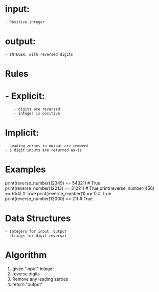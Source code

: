 # input:
    - Positive integer

# output:
    - INTEGER, with reversed digits


# Rules
#   - Explicit:
        - digits are reversed
        - integer is positive

# Implicit:
    - Leading zeroes in output are removed
    - 1 digit inputs are returned as-is

# Examples

print(reverse_number(12345) == 54321)   # True
print(reverse_number(12213) == 31221)   # True
print(reverse_number(456) == 654)       # True
print(reverse_number(1) == 1)           # True
print(reverse_number(12000) == 21)      # True

# Data Structures
    - Integers for input, output
    - strings for digit reversal

# Algorithm
1. given "input" integer
2. reverse digits
3. Remove any leading zeroes
4. return "output"

